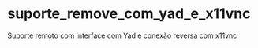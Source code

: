 # suporte_remove_com_yad_e_x11vnc
Suporte remoto com interface com Yad e conexão reversa com x11vnc
